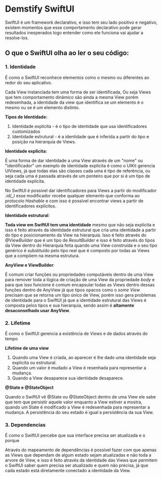 # Demstify SwiftUI

SwiftUI é um framework declarativo, e isso tem seu lado positivo e negativo, existem momentos que esse comportamento declarativo pode gerar resultados inesperados logo entender como ele funciona vai ajudar a resolve-los.

## O que o SwiftUI olha ao ler o seu código:

### 1. Identidade

É como o SwiftUI reconhece elementos como o mesmo ou diferentes ao redor do seu aplicativo.

Cada View instanciada tem uma forma de ser identificada, Ou seja Views que tem comportamento dinâmico são ainda a mesma View porém redesenhada, a identidade da view que identifica se um elemento é o mesmo ou se é um elemento distinto.

**Tipos de Identidade:** 

1. Identidade explicita - é o tipo de identidade que usa identificadores customizados
2. Identidade estrutural - é a identidade que é inferida a partir do tipo e posição na hierarquia de Views.

**Identidade explicita:**

É uma forma de dar identidade a uma View através de um "nome" ou "identificador" um exemplo de identidade explicita é como o UIKit gerencia UIViews, já que todas elas são classes cada uma é tipo de referência, ou seja cada uma é passada através de um ponteiro que por si é um tipo de identidade explicita. 

No SwiftUI é possível dar identificadores para Views a partir do modificador *.id(_)* esse modificador recebe qualquer elemento que conforma ao protocolo *Hashable* e com isso é possível encontrar views a partir de identificadores explícitos.

**Identidade estrutural**: 

**Toda view em SwiftUI tem uma identidade** mesmo que não seja explicita e isso é feito através da identidade estrutural que cria uma identidade a partir do tipo e posicionamento da View na hierarquia. Isso é feito através do *@ViewBuilder* que é um tipo de *ResultBuilder* e isso é feito através do tipos da View dentro do Hierarquia feita quando uma View construída e o seu tipo genérico é substituído pelo tipo real que é composto por todas as Views que a compõem na mesma estrutura.

**AnyView e ViewBuilder**: 

É comum criar funções ou propriedades computáveis dentro de uma View para remover toda a lógica de criação de uma View da propriedade *body* e para que isso funcione é comum encapsular todas as Views dentro dessas funções dentro de AnyView já que tipos opacos como o *some View* precisam que se retorna um tipo único de View, porém isso gera problemas de identidade para o SwiftUI já que a identidade estrutural das Views é composta pelos tipos e sua hierarquia, sendo assim é **altamente desaconselhado usar AnyView**.

### 2. Lifetime

É como o SwiftUI gerencia a existência de *Views* e de dados através do tempo

**Lifetime de uma view**

1. Quando uma View é criada, ao aparecer é lhe dado uma identidade seja explicita ou estrutural.
2. Quando um valor é mudado a View é resenhada para representar a mudança.
3. Quando a View desaparece sua identidade desaparece.

**@State e @StateObject**

Quando o SwiftUI vê @State ou @StateObject dentro de uma View ele sabe que tem que persistir aquele valor enquanto a View estiver a mostra, quando um State é modificado a View é redesenhada para representar a mudança. A persistência do seu estado é igual a persistência da sua View.

### 3. Dependencias

É como o SwiftUI percebe que sua interface precisa ser atualizada e o porque

Através do mapeamento de dependências é possível fazer com que apenas as Views que dependam de algum estado sejam atualizadas e não toda a arvore de View, e isso é feito através da identidade das Views que permitem o SwiftUI saber quem precisa ser atualizado e quem não precisa, já que cada estado está diretamente conectado a identidade da View.

